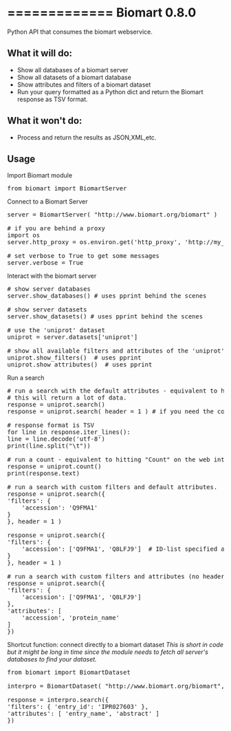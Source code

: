 =============
Biomart 0.8.0
=============

Python API that consumes the biomart webservice.

What it will do:
----------------

* Show all databases of a biomart server
* Show all datasets of a biomart database
* Show attributes and filters of a biomart dataset
* Run your query formatted as a Python dict and return the Biomart response as TSV format.

What it won't do:
-----------------

* Process and return the results as JSON,XML,etc.

Usage
-----

Import Biomart module
<pre>
from biomart import BiomartServer
</pre>
Connect to a Biomart Server
<pre>
server = BiomartServer( "http://www.biomart.org/biomart" )
  
# if you are behind a proxy
import os
server.http_proxy = os.environ.get('http_proxy', 'http://my_http_proxy.org')

# set verbose to True to get some messages
server.verbose = True
</pre>

Interact with the biomart server
<pre>
# show server databases
server.show_databases() # uses pprint behind the scenes

# show server datasets
server.show_datasets() # uses pprint behind the scenes

# use the 'uniprot' dataset
uniprot = server.datasets['uniprot']

# show all available filters and attributes of the 'uniprot' dataset
uniprot.show_filters()  # uses pprint
uniprot.show_attributes()  # uses pprint
</pre>

Run a search
<pre>
# run a search with the default attributes - equivalent to hitting "Results" on the web interface.
# this will return a lot of data.
response = uniprot.search()
response = uniprot.search( header = 1 ) # if you need the columns header

# response format is TSV
for line in response.iter_lines():
line = line.decode('utf-8')
print(line.split("\t"))

# run a count - equivalent to hitting "Count" on the web interface
response = uniprot.count()
print(response.text)

# run a search with custom filters and default attributes.
response = uniprot.search({
'filters': {
    'accession': 'Q9FMA1'
}
}, header = 1 )

response = uniprot.search({
'filters': {
    'accession': ['Q9FMA1', 'Q8LFJ9']  # ID-list specified accessions
}
}, header = 1 )

# run a search with custom filters and attributes (no header)
response = uniprot.search({
'filters': {
    'accession': ['Q9FMA1', 'Q8LFJ9']
},
'attributes': [
    'accession', 'protein_name'
]
})
</pre>

Shortcut function: connect directly to a biomart dataset
*This is short in code but it might be long in time since the module needs to fetch all server's databases to find your dataset.*
<pre>
from biomart import BiomartDataset

interpro = BiomartDataset( "http://www.biomart.org/biomart", name = 'entry' )

response = interpro.search({
'filters': { 'entry_id': 'IPR027603' },
'attributes': [ 'entry_name', 'abstract' ]
})
</pre>
